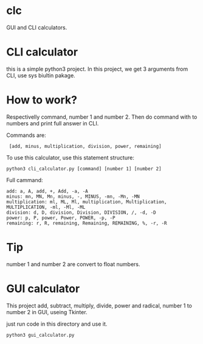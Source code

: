 # clc
GUI and CLI calculators.


# CLI calculator

this is a simple python3 project. In this project, we get 3 arguments from CLI, use sys biultin pakage. 

# How to work?
Respectivelly command, number 1 and number 2. Then do command with to numbers and print full answer in CLI.


Commands are:
```
 [add, minus, multiplication, division, power, remaining]
```

To use this calculator, use this statement structure:
```
python3 cli_calculator.py [command] [number 1] [number 2]
```

Full cammand: 
```
add: a, A, add, +, Add, -a, -A
minus: mn, MN, Mn, minus, -, MINUS, -mn, -Mn, -MN
multiplication: ml, ML, Ml, multiplication, Multiplication, MULTIPLICATION, -ml, -Ml, -ML
division: d, D, division, Division, DIVISION, /, -d, -D
power: p, P, power, Power, POWER, -p, -P
remaining: r, R, remaining, Remaining, REMAINING, %, -r, -R
```

# Tip
number 1 and number 2 are convert to float numbers.


# GUI calculator
This project add, subtract, multiply, divide, power and radical, number 1 to number 2 in GUI, useing Tkinter.

just run code in this directory and use it. 
```
python3 gui_calculator.py
```